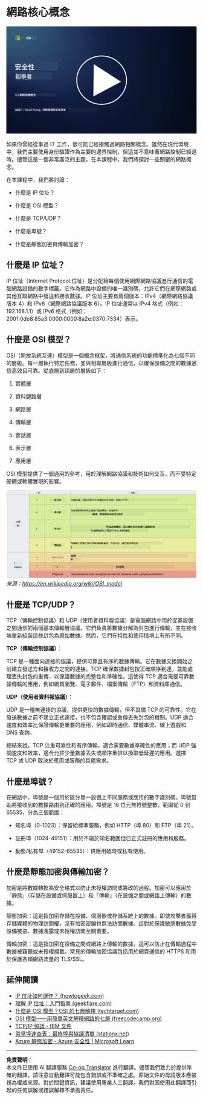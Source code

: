 <!--
CO_OP_TRANSLATOR_METADATA:
{
  "original_hash": "252724eceeb183fb9018f88c5e1a3f0c",
  "translation_date": "2025-09-03T17:49:54+00:00",
  "source_file": "3.1 Networking key concepts.md",
  "language_code": "tw"
}
-->
# 網路核心概念

[![觀看影片](../../translated_images/3-1_placeholder.4175b570caca311e2bfc7e19ab9e1f14144b17af49b128ea998c2a7211f49795.tw.png)](https://learn-video.azurefd.net/vod/player?id=1d8606a8-8357-4dae-8b8f-0a13c3fddd7a)

如果你曾經從事過 IT 工作，很可能已經接觸過網路相關概念。雖然在現代環境中，我們主要使用身份驗證作為主要的邊界控制，但這並不意味著網路控制已經過時。儘管這是一個非常廣泛的主題，在本課程中，我們將探討一些關鍵的網路概念。

在本課程中，我們將討論：

- 什麼是 IP 位址？

- 什麼是 OSI 模型？

- 什麼是 TCP/UDP？

- 什麼是埠號？

- 什麼是靜態加密與傳輸加密？

## 什麼是 IP 位址？

IP 位址（Internet Protocol 位址）是分配給每個使用網際網路協議進行通信的電腦網路設備的數字標籤。它作為網路中設備的唯一識別碼，允許它們在網際網路或其他互聯網路中發送和接收數據。IP 位址主要有兩個版本：IPv4（網際網路協議版本 4）和 IPv6（網際網路協議版本 6）。IP 位址通常以 IPv4 格式（例如：192.168.1.1）或 IPv6 格式（例如：2001:0db8:85a3:0000:0000:8a2e:0370:7334）表示。

## 什麼是 OSI 模型？

OSI（開放系統互連）模型是一個概念框架，將通信系統的功能標準化為七個不同的層級。每一層執行特定任務，並與相鄰層級進行通信，以確保設備之間的數據通信高效且可靠。從底層到頂層的層級如下：

1. 實體層

2. 資料鏈路層

3. 網路層

4. 傳輸層

5. 會話層

6. 表示層

7. 應用層

OSI 模型提供了一個通用的參考，用於理解網路協議和技術如何交互，而不受特定硬體或軟體實現的影響。

![image](../../translated_images/osilayers.3489744e4715f50913c8f8cfe8deaccdcee6b0642bb18344496faed0abb58051.tw.png)
_來源：https://en.wikipedia.org/wiki/OSI_model_

## 什麼是 TCP/UDP？

TCP（傳輸控制協議）和 UDP（使用者資料報協議）是電腦網路中用於促進設備之間通信的兩個基本傳輸層協議。它們負責將數據分解為封包進行傳輸，並在接收端重新組裝這些封包為原始數據。然而，它們在特性和使用情境上有所不同。

**TCP（傳輸控制協議）**：

TCP 是一種面向連接的協議，提供可靠且有序的數據傳輸。它在數據交換開始之前建立發送方和接收方之間的連接。TCP 確保數據封包按正確順序到達，並能處理丟失封包的重傳，以保證數據的完整性和準確性。這使得 TCP 適合需要可靠數據傳輸的應用，例如網頁瀏覽、電子郵件、檔案傳輸（FTP）和資料庫通信。

**UDP（使用者資料報協議）**：

UDP 是一種無連接的協議，提供更快的數據傳輸，但不具備 TCP 的可靠性。它在發送數據之前不建立正式連接，也不包含確認或重傳丟失封包的機制。UDP 適合速度和效率比保證傳輸更重要的應用，例如即時通信、媒體串流、線上遊戲和 DNS 查詢。

總結來說，TCP 注重可靠性和有序傳輸，適合需要數據準確性的應用；而 UDP 強調速度和效率，適合允許少量數據丟失或順序重排以換取低延遲的應用。選擇 TCP 或 UDP 取決於應用或服務的具體需求。

## 什麼是埠號？

在網路中，埠號是一個用於區分單一設備上不同服務或應用的數字識別碼。埠號幫助將接收到的數據路由到正確的應用。埠號是 16 位元無符號整數，範圍從 0 到 65535，分為三個範圍：

- 知名埠（0-1023）：保留給標準服務，例如 HTTP（埠 80）和 FTP（埠 21）。

- 註冊埠（1024-49151）：用於不屬於知名範圍但已正式註冊的應用和服務。

- 動態/私有埠（49152-65535）：供應用臨時或私有使用。

## 什麼是靜態加密與傳輸加密？

加密是將數據轉換為安全格式以防止未授權訪問或篡改的過程。加密可以應用於「靜態」（存儲在設備或伺服器上）和「傳輸」（在設備之間或網路上傳輸）的數據。

靜態加密：這是指加密存儲在設備、伺服器或存儲系統上的數據。即使攻擊者獲得存儲媒體的物理訪問權，沒有加密密鑰也無法訪問數據。這對於保護敏感數據免受設備被盜、數據洩露或未授權訪問至關重要。

傳輸加密：這是指加密在設備之間或網路上傳輸的數據。這可以防止在傳輸過程中數據被竊聽或未授權攔截。常見的傳輸加密協議包括用於網頁通信的 HTTPS 和用於保護各類網路流量的 TLS/SSL。

## 延伸閱讀
- [IP 位址如何運作？ (howtogeek.com)](https://www.howtogeek.com/341307/how-do-ip-addresses-work/)
- [理解 IP 位址：入門指南 (geekflare.com)](https://geekflare.com/understanding-ip-address/)
- [什麼是 OSI 模型？OSI 的七層解釋 (techtarget.com)](https://www.techtarget.com/searchnetworking/definition/OSI)
- [OSI 模型——用簡單英文解釋網路的七層 (freecodecamp.org)](https://www.freecodecamp.org/news/osi-model-networking-layers-explained-in-plain-english/)
- [TCP/IP 協議 - IBM 文件](https://www.ibm.com/docs/en/aix/7.3?topic=protocol-tcpip-protocols)
- [常見埠速查表：最終埠與協議清單 (stationx.net)](https://www.stationx.net/common-ports-cheat-sheet/)
- [Azure 靜態加密 - Azure 安全性 | Microsoft Learn](https://learn.microsoft.com/azure/security/fundamentals/encryption-atrest?WT.mc_id=academic-96948-sayoung)

---

**免責聲明**：  
本文件已使用 AI 翻譯服務 [Co-op Translator](https://github.com/Azure/co-op-translator) 進行翻譯。儘管我們致力於提供準確的翻譯，請注意自動翻譯可能包含錯誤或不準確之處。原始文件的母語版本應被視為權威來源。對於關鍵資訊，建議使用專業人工翻譯。我們對因使用此翻譯而引起的任何誤解或錯誤解釋不承擔責任。